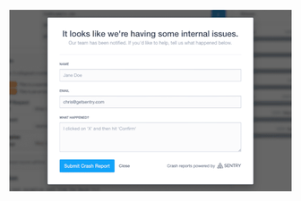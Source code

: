 ![An example of a Crash-Report modal with text boxes for user name, email, and additional details about the break.](./img/user_feedback_widget.png)
